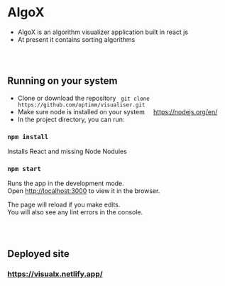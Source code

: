 # AlgoX

- AlgoX is an algorithm visualizer application built in react js 
- At present it contains sorting algorithms
### &nbsp;
## Running on your system
- Clone or download the repository 
``` git clone https://github.com/optimm/visualiser.git```
- Make sure node is installed on your system &nbsp;&nbsp;&nbsp; https://nodejs.org/en/
- In the project directory, you can run:
### `npm install`

Installs React and missing Node Nodules

### `npm start`

Runs the app in the development mode.\
Open [http://localhost:3000](http://localhost:3000) to view it in the browser.

The page will reload if you make edits.\
You will also see any lint errors in the console.

### &nbsp;
## Deployed site

### https://visualx.netlify.app/
